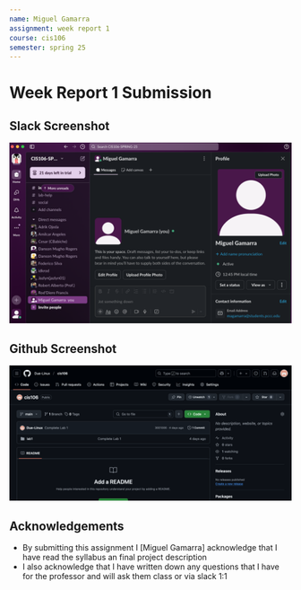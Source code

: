 ```yaml
---
name: Miguel Gamarra
assignment: week report 1
course: cis106
semester: spring 25
---
```


# Week Report 1 Submission

## Slack Screenshot
![slack](slack.png)

## Github Screenshot
![github](github.png)

## Acknowledgements
* By submitting this assignment I [Miguel Gamarra] acknowledge that I have read the syllabus an final project description
* I also acknowledge that I have written down any questions that I have for the professor and will ask them class or via slack 1:1
